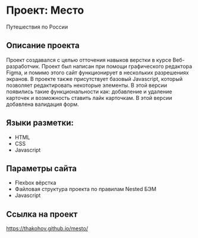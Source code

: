 # Проект: Место

Путешествия по России

## Описание проекта

Проект создавался с целью отточения навыков верстки в курсе Веб-разработчик. Проект был написан при помощи графического редактора Figma, и помимо этого сайт функционирует в нескольких разрешениях экранов. В проекте также присутствует базовый Javascript, который позволяет редактировать некоторые элементы. В этой версии появились такие функциональности как: добавление и удаление карточек и возможность ставить лайк карточкам. В этой версии добавлена валидация форм.

## Языки разметки:

- HTML
- CSS
- Javascript

## Параметры сайта

- Flexbox вёрстка
- Файловая структура проекта по правилам Nested БЭМ
- Javascript
## Ссылка на проект
https://thakohov.github.io/mesto/
